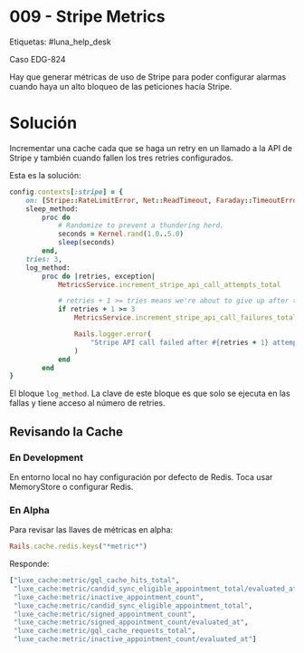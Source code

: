 # 009 - Stripe Metrics

Etiquetas: #luna_help_desk 

Caso EDG-824

Hay que generar métricas de uso de Stripe para poder configurar alarmas cuando haya un alto bloqueo de las peticiones hacía Stripe.

# Solución

Incrementar una cache cada que se haga un retry en un llamado a la API de Stripe y también cuando fallen los tres retries configurados.

Esta es la solución:
```ruby
config.contexts[:stripe] = {
	on: [Stripe::RateLimitError, Net::ReadTimeout, Faraday::TimeoutError],
	sleep_method:
		proc do
			# Randomize to prevent a thundering herd.
			seconds = Kernel.rand(1.0..5.0)
			sleep(seconds)
		end,
	tries: 3,
	log_method:
		proc do |retries, exception|
			MetricsService.increment_stripe_api_call_attempts_total

			# retries + 1 >= tries means we're about to give up after this attempt
			if retries + 1 >= 3
				MetricsService.increment_stripe_api_call_failures_total

				Rails.logger.error(
					"Stripe API call failed after #{retries + 1} attempts: #{exception.class} - #{exception.message}"
				)
			end
		end
}
```

El bloque `log_method`. La clave de este bloque es que solo se ejecuta en las fallas y tiene acceso al número de retries.

## Revisando la Cache

### En Development

En entorno local no hay configuración por defecto de Redis. Toca usar MemoryStore o configurar Redis.

### En Alpha

Para revisar las llaves de métricas en alpha:
```ruby
Rails.cache.redis.keys("*metric*")
```

Responde:
```ruby
["luxe_cache:metric/gql_cache_hits_total",
 "luxe_cache:metric/candid_sync_eligible_appointment_total/evaluated_at",
 "luxe_cache:metric/inactive_appointment_count",
 "luxe_cache:metric/candid_sync_eligible_appointment_total",
 "luxe_cache:metric/signed_appointment_count",
 "luxe_cache:metric/signed_appointment_count/evaluated_at",
 "luxe_cache:metric/gql_cache_requests_total",
 "luxe_cache:metric/inactive_appointment_count/evaluated_at"]
```

